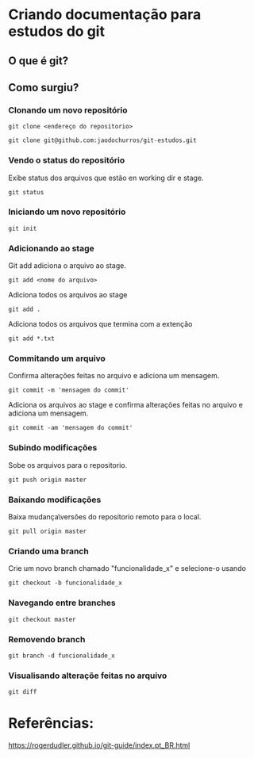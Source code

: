 # Criando documentação para estudos do git

## O que é git?

## Como surgiu?

### Clonando um novo repositório 

```
git clone <endereço do repositorio>

git clone git@github.com:jaodochurros/git-estudos.git

```

### Vendo o status do repositório

Exibe status dos arquivos que estão en working dir e stage.

```
git status
```

### Iniciando um novo repositório

```
git init
```

### Adicionando ao stage

Git add adiciona o arquivo ao stage.

```
git add <nome do arquivo>
```

Adiciona todos os arquivos ao stage

```
git add . 
```

Adiciona todos os arquivos que termina com a extenção

```
git add *.txt
```

### Commitando um arquivo

Confirma alterações feitas no arquivo e adiciona um mensagem.

```
git commit -m 'mensagem do commit'
```

Adiciona os arquivos ao stage e confirma alterações feitas no arquivo e adiciona um mensagem.

```
git commit -am 'mensagem do commit'
```


### Subindo modificações

Sobe os arquivos para o repositorio.

```
git push origin master
```

### Baixando modificações

Baixa mudança\versões do repositorio remoto para o local. 

```
git pull origin master
```

### Criando uma branch

Crie um novo branch chamado "funcionalidade_x" e selecione-o usando

```
git checkout -b funcionalidade_x
```

### Navegando entre branches

```
git checkout master
```

### Removendo branch

```
git branch -d funcionalidade_x
```

### Visualisando alteraçõe feitas no arquivo

```
git diff
```

# Referências:
https://rogerdudler.github.io/git-guide/index.pt_BR.html